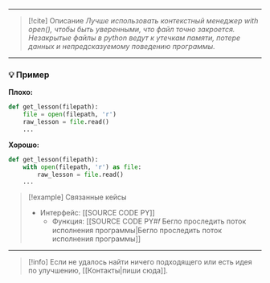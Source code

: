 ***

> [!cite] Описание
>_Лучше использовать контекстный менеджер with open(), чтобы быть уверенными, что файл точно закроется. Незакрытые файлы в python ведут к утечкам памяти, потере данных и непредсказуемому поведению программы._

***
### 💡 Пример


**Плохо:**
```python
def get_lesson(filepath):
	file = open(filepath, 'r')
	raw_lesson = file.read()
	...
```

**Хорошо:**
```python
def get_lesson(filepath):
	with open(filepath, 'r') as file:
		raw_lesson = file.read()
	...
```

> [!example] Связанные кейсы
>- Интерфейс: [[SOURCE CODE PY]]
>	- Функция: [[SOURCE CODE PY#𝑓 Бегло проследить поток исполнения программы|Бегло проследить поток исполнения программы]]

***

> [!info]
> Если не удалось найти ничего подходящего или есть идея по улучшению, [[Контакты|пиши сюда]].
